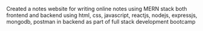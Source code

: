 Created a notes website for writing online notes using MERN stack both frontend and backend using html, css, javascript, reactjs, nodejs, expressjs, mongodb, postman in backend as part of full stack development bootcamp
